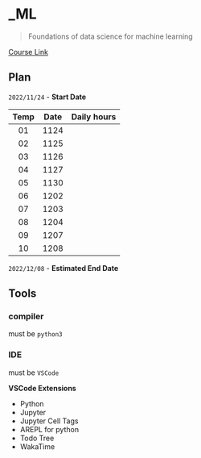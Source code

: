 # _ML

> Foundations of data science for machine learning

[Course Link](https://learn.microsoft.com/zh-cn/training/paths/machine-learning-foundations-using-data-science/)

## Plan

`2022/11/24` - **Start Date**

| Temp | Date | Daily hours|
|:----:|:----:|:----------:|
|  01  | 1124 |            |
|  02  | 1125 |            |
|  03  | 1126 |            |
|  04  | 1127 |            |
|  05  | 1130 |            |
|  06  | 1202 |            |
|  07  | 1203 |            |
|  08  | 1204 |            |
|  09  | 1207 |            |
|  10  | 1208 |            |


`2022/12/08` - **Estimated End Date**

## Tools

### compiler

must be `python3`

### IDE

must be `VSCode`

**VSCode Extensions**

- Python
- Jupyter
- Jupyter Cell Tags
- AREPL for python
- Todo Tree
- WakaTime
